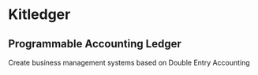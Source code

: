 # Kitledger

## Programmable Accounting Ledger

Create business management systems based on Double Entry Accounting